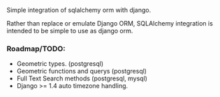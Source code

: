 Simple integration of sqlalchemy orm with django.

Rather than replace or emulate Django ORM, SQLAlchemy integration is intended to be simple to use as django orm.

### Roadmap/TODO: ###

* Geometric types. (postgresql)
* Geometric functions and querys (postgresql)
* Full Text Search methods (postgresql, mysql)
* Django >= 1.4 auto timezone handling.
